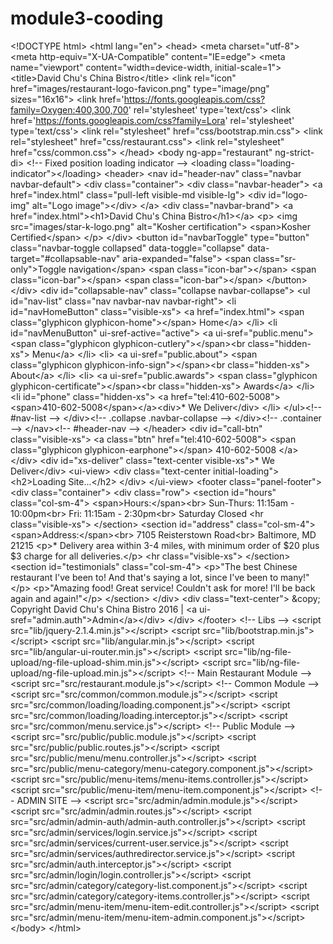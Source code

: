 # module3-cooding
 &lt;!DOCTYPE html> &lt;html lang="en">   &lt;head>     &lt;meta charset="utf-8">     &lt;meta http-equiv="X-UA-Compatible" content="IE=edge">     &lt;meta name="viewport" content="width=device-width, initial-scale=1">     &lt;title>David Chu's China Bistro&lt;/title>     &lt;link rel="icon" href="images/restaurant-logo-favicon.png" type="image/png" sizes="16x16">     &lt;link href='https://fonts.googleapis.com/css?family=Oxygen:400,300,700' rel='stylesheet' type='text/css'>     &lt;link href='https://fonts.googleapis.com/css?family=Lora' rel='stylesheet' type='text/css'>     &lt;link rel="stylesheet" href="css/bootstrap.min.css">     &lt;link rel="stylesheet" href="css/restaurant.css">     &lt;link rel="stylesheet" href="css/common.css">   &lt;/head>   &lt;body ng-app="restaurant" ng-strict-di>      &lt;!-- Fixed position loading indicator -->     &lt;loading class="loading-indicator">&lt;/loading>      &lt;header>       &lt;nav id="header-nav" class="navbar navbar-default">         &lt;div class="container">           &lt;div class="navbar-header">             &lt;a href="index.html" class="pull-left visible-md visible-lg">               &lt;div id="logo-img" alt="Logo image">&lt;/div>             &lt;/a>              &lt;div class="navbar-brand">               &lt;a href="index.html">&lt;h1>David Chu's China Bistro&lt;/h1>&lt;/a>               &lt;p>               &lt;img src="images/star-k-logo.png" alt="Kosher certification">               &lt;span>Kosher Certified&lt;/span>               &lt;/p>             &lt;/div>              &lt;button id="navbarToggle" type="button" class="navbar-toggle collapsed" data-toggle="collapse" data-target="#collapsable-nav" aria-expanded="false">               &lt;span class="sr-only">Toggle navigation&lt;/span>               &lt;span class="icon-bar">&lt;/span>               &lt;span class="icon-bar">&lt;/span>               &lt;span class="icon-bar">&lt;/span>             &lt;/button>           &lt;/div>            &lt;div id="collapsable-nav" class="collapse navbar-collapse">             &lt;ul id="nav-list" class="nav navbar-nav navbar-right">               &lt;li id="navHomeButton" class="visible-xs">                 &lt;a href="index.html">                   &lt;span class="glyphicon glyphicon-home">&lt;/span> Home&lt;/a>               &lt;/li>               &lt;li id="navMenuButton" ui-sref-active="active">                 &lt;a ui-sref="public.menu">                   &lt;span class="glyphicon glyphicon-cutlery">&lt;/span>&lt;br class="hidden-xs"> Menu&lt;/a>               &lt;/li>               &lt;li>                 &lt;a ui-sref="public.about">                   &lt;span class="glyphicon glyphicon-info-sign">&lt;/span>&lt;br class="hidden-xs"> About&lt;/a>               &lt;/li>               &lt;li>                 &lt;a ui-sref="public.awards">                   &lt;span class="glyphicon glyphicon-certificate">&lt;/span>&lt;br class="hidden-xs"> Awards&lt;/a>               &lt;/li>               &lt;li id="phone" class="hidden-xs">                 &lt;a href="tel:410-602-5008">                   &lt;span>410-602-5008&lt;/span>&lt;/a>&lt;div>* We Deliver&lt;/div>               &lt;/li>             &lt;/ul>&lt;!-- #nav-list -->           &lt;/div>&lt;!-- .collapse .navbar-collapse -->         &lt;/div>&lt;!-- .container -->       &lt;/nav>&lt;!-- #header-nav -->     &lt;/header>      &lt;div id="call-btn" class="visible-xs">       &lt;a class="btn" href="tel:410-602-5008">         &lt;span class="glyphicon glyphicon-earphone">&lt;/span>         410-602-5008       &lt;/a>     &lt;/div>     &lt;div id="xs-deliver" class="text-center visible-xs">* We Deliver&lt;/div>      &lt;ui-view>       &lt;div class="text-center initial-loading">         &lt;h2>Loading Site...&lt;/h2>       &lt;/div>     &lt;/ui-view>      &lt;footer class="panel-footer">       &lt;div class="container">         &lt;div class="row">           &lt;section id="hours" class="col-sm-4">             &lt;span>Hours:&lt;/span>&lt;br>             Sun-Thurs: 11:15am - 10:00pm&lt;br>             Fri: 11:15am - 2:30pm&lt;br>             Saturday Closed             &lt;hr class="visible-xs">           &lt;/section>           &lt;section id="address" class="col-sm-4">             &lt;span>Address:&lt;/span>&lt;br>             7105 Reisterstown Road&lt;br>             Baltimore, MD 21215             &lt;p>* Delivery area within 3-4 miles, with minimum order of $20 plus $3 charge for all deliveries.&lt;/p>             &lt;hr class="visible-xs">           &lt;/section>           &lt;section id="testimonials" class="col-sm-4">             &lt;p>"The best Chinese restaurant I've been to! And that's saying a lot, since I've been to many!"&lt;/p>             &lt;p>"Amazing food! Great service! Couldn't ask for more! I'll be back again and again!"&lt;/p>           &lt;/section>         &lt;/div>         &lt;div class="text-center">           &amp;copy; Copyright David Chu's China Bistro 2016 |           &lt;a ui-sref="admin.auth">Admin&lt;/a>&lt;/div>       &lt;/div>     &lt;/footer>      &lt;!-- Libs -->     &lt;script src="lib/jquery-2.1.4.min.js">&lt;/script>     &lt;script src="lib/bootstrap.min.js">&lt;/script>     &lt;script src="lib/angular.min.js">&lt;/script>     &lt;script src="lib/angular-ui-router.min.js">&lt;/script>     &lt;script src="lib/ng-file-upload/ng-file-upload-shim.min.js">&lt;/script>     &lt;script src="lib/ng-file-upload/ng-file-upload.min.js">&lt;/script>      &lt;!-- Main Restaurant Module -->     &lt;script src="src/restaurant.module.js">&lt;/script>      &lt;!-- Common Module -->     &lt;script src="src/common/common.module.js">&lt;/script>     &lt;script src="src/common/loading/loading.component.js">&lt;/script>     &lt;script src="src/common/loading/loading.interceptor.js">&lt;/script>     &lt;script src="src/common/menu.service.js">&lt;/script>      &lt;!-- Public Module -->     &lt;script src="src/public/public.module.js">&lt;/script>     &lt;script src="src/public/public.routes.js">&lt;/script>     &lt;script src="src/public/menu/menu.controller.js">&lt;/script>     &lt;script src="src/public/menu-category/menu-category.component.js">&lt;/script>     &lt;script src="src/public/menu-items/menu-items.controller.js">&lt;/script>     &lt;script src="src/public/menu-item/menu-item.component.js">&lt;/script>      &lt;!-- ADMIN SITE -->     &lt;script src="src/admin/admin.module.js">&lt;/script>     &lt;script src="src/admin/admin.routes.js">&lt;/script>     &lt;script src="src/admin/admin-auth/admin-auth.controller.js">&lt;/script>     &lt;script src="src/admin/services/login.service.js">&lt;/script>     &lt;script src="src/admin/services/current-user.service.js">&lt;/script>     &lt;script src="src/admin/services/authredirector.service.js">&lt;/script>     &lt;script src="src/admin/auth.interceptor.js">&lt;/script>     &lt;script src="src/admin/login/login.controller.js">&lt;/script>     &lt;script src="src/admin/category/category-list.component.js">&lt;/script>     &lt;script src="src/admin/category/category-items.controller.js">&lt;/script>     &lt;script src="src/admin/menu-item/menu-item-edit.controller.js">&lt;/script>     &lt;script src="src/admin/menu-item/menu-item-admin.component.js">&lt;/script>     &lt;/body>  &lt;/html>
